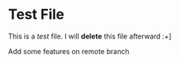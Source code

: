# Test File

This is a *test* file.
I will **delete** this file afterward :+]

Add some features on remote branch

